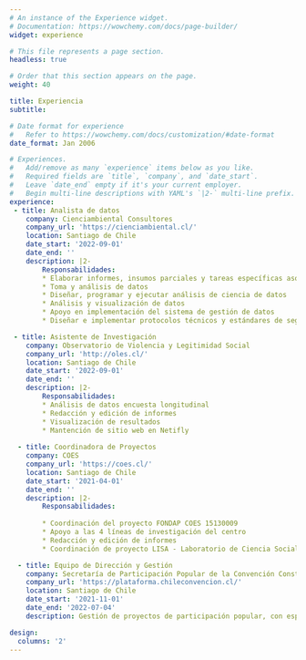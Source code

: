 ```yaml
---
# An instance of the Experience widget.
# Documentation: https://wowchemy.com/docs/page-builder/
widget: experience

# This file represents a page section.
headless: true

# Order that this section appears on the page.
weight: 40

title: Experiencia
subtitle:

# Date format for experience
#   Refer to https://wowchemy.com/docs/customization/#date-format
date_format: Jan 2006

# Experiences.
#   Add/remove as many `experience` items below as you like.
#   Required fields are `title`, `company`, and `date_start`.
#   Leave `date_end` empty if it's your current employer.
#   Begin multi-line descriptions with YAML's `|2-` multi-line prefix.
experience:
 - title: Analista de datos
    company: Cienciambiental Consultores
    company_url: 'https://cienciambiental.cl/'
    location: Santiago de Chile
    date_start: '2022-09-01'
    date_end: ''
    description: |2-
        Responsabilidades:
        * Elaborar informes, insumos parciales y tareas específicas asociadas a proyectos en ejecución como bases de datos, información espacial, revisiones bibliográficas
        * Toma y análisis de datos
        * Diseñar, programar y ejecutar análisis de ciencia de datos
        * Análisis y visualización de datos
        * Apoyo en implementación del sistema de gestión de datos
        * Diseñar e implementar protocolos técnicos y estándares de seguridad internos o solicitados por las empresas mandantes

 - title: Asistente de Investigación
    company: Observatorio de Violencia y Legitimidad Social
    company_url: 'http://oles.cl/'
    location: Santiago de Chile
    date_start: '2022-09-01'
    date_end: ''
    description: |2-
        Responsabilidades:
        * Análisis de datos encuesta longitudinal
        * Redacción y edición de informes
        * Visualización de resultados
        * Mantención de sitio web en Netifly
        
  - title: Coordinadora de Proyectos
    company: COES
    company_url: 'https://coes.cl/'
    location: Santiago de Chile
    date_start: '2021-04-01'
    date_end: ''
    description: |2-
        Responsabilidades:
        
        * Coordinación del proyecto FONDAP COES 15130009
        * Apoyo a las 4 líneas de investigación del centro
        * Redacción y edición de informes
        * Coordinación de proyecto LISA - Laboratorio de Ciencia Social Abierta.

  - title: Equipo de Dirección y Gestión
    company: Secretaría de Participación Popular de la Convención Constitucional de Chile
    company_url: 'https://plataforma.chileconvencion.cl/'
    location: Santiago de Chile
    date_start: '2021-11-01'
    date_end: '2022-07-04'
    description: Gestión de proyectos de participación popular, con especial énfasis en Educación Popular Constituyente.

design:
  columns: '2'
---
```

